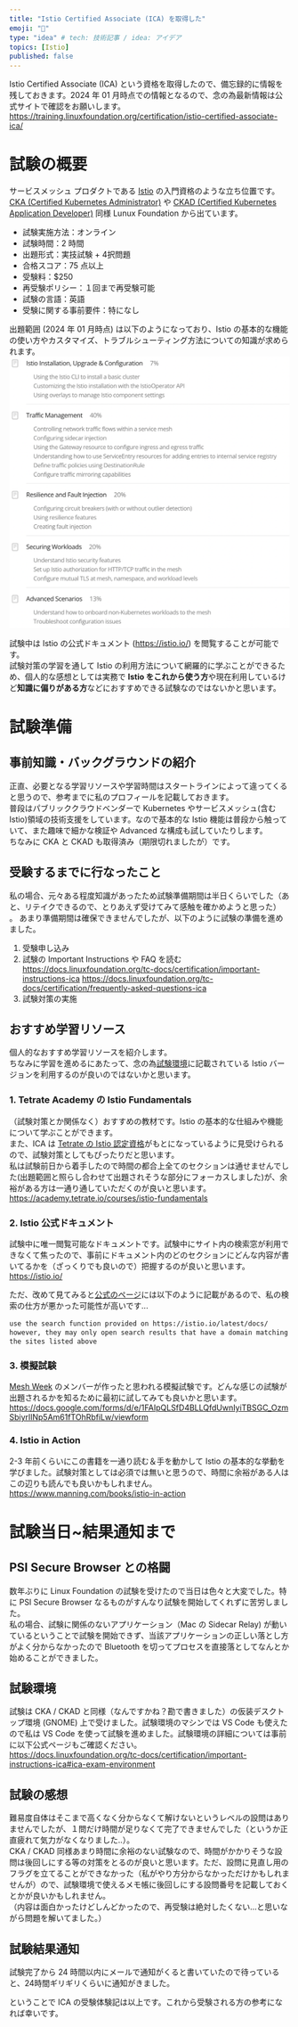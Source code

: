 ```yaml
---
title: "Istio Certified Associate (ICA) を取得した"
emoji: "🚢"
type: "idea" # tech: 技術記事 / idea: アイデア
topics: [Istio]
published: false
---
```

Istio Certified Associate (ICA) という資格を取得したので、備忘録的に情報を残しておきます。2024 年 01 月時点での情報となるので、念の為最新情報は公式サイトで確認をお願いします。  
https://training.linuxfoundation.org/certification/istio-certified-associate-ica/

# 試験の概要
サービスメッシュ プロダクトである [Istio](https://istio.io/) の入門資格のような立ち位置です。  
[CKA (Certified Kubernetes Administrator)](https://training.linuxfoundation.org/certification/certified-kubernetes-administrator-cka/) や [CKAD (Certified Kubernetes Application Developer)](https://training.linuxfoundation.org/certification/certified-kubernetes-application-developer-ckad/) 同様 Lunux Foundation から出ています。  

* 試験実施方法：オンライン
* 試験時間：2 時間
* 出題形式：実技試験 + 4択問題
* 合格スコア：75 点以上
* 受験料：$250
* 再受験ポリシー：１回まで再受験可能
* 試験の言語：英語
* 受験に関する事前要件：特になし

出題範囲 (2024 年 01 月時点) は以下のようになっており、Istio の基本的な機能の使い方やカスタマイズ、トラブルシューティング方法についての知識が求められます。
![](/images/ica-totta/agenda.png)

試験中は Istio の公式ドキュメント (https://istio.io/) を閲覧することが可能です。  
試験対策の学習を通して Istio の利用方法について網羅的に学ぶことができるため、個人的な感想としては実務で **Istio をこれから使う方**や現在利用しているけど**知識に偏りがある方**などにおすすめできる試験なのではないかと思います。  

# 試験準備
## 事前知識・バックグラウンドの紹介
正直、必要となる学習リソースや学習時間はスタートラインによって違ってくると思うので、参考までに私のプロフィールを記載しておきます。  
普段はパブリッククラウドベンダーで Kubernetes やサービスメッシュ(含む Istio)領域の技術支援をしています。なので基本的な Istio 機能は普段から触っていて、また趣味で細かな検証や Advanced な構成も試していたりします。  
ちなみに CKA と CKAD も取得済み（期限切れましたが）です。  

## 受験するまでに行なったこと
私の場合、元々ある程度知識があったため試験準備期間は半日くらいでした（あと、リテイクできるので、とりあえず受けてみて感触を確かめようと思った） 。
あまり準備期間は確保できませんでしたが、以下のように試験の準備を進めました。  
1. 受験申し込み
2. 試験の Important Instructions や FAQ を読む
https://docs.linuxfoundation.org/tc-docs/certification/important-instructions-ica
https://docs.linuxfoundation.org/tc-docs/certification/frequently-asked-questions-ica
3. 試験対策の実施

## おすすめ学習リソース
個人的なおすすめ学習リソースを紹介します。  
ちなみに学習を進めるにあたって、念の為[試験環境](https://docs.linuxfoundation.org/tc-docs/certification/important-instructions-ica#ica-exam-environment)に記載されている Istio バージョンを利用するのが良いのではないかと思います。  

### 1. Tetrate Academy の Istio Fundamentals
（試験対策とか関係なく）おすすめの教材です。Istio の基本的な仕組みや機能について学ぶことができます。  
また、ICA は [Tetrate の Istio 認定資格](https://academy.tetrate.io/courses/certified-istio-administrator)がもとになっているように見受けられるので、試験対策としてもぴったりだと思います。  
私は試験前日から着手したので時間の都合上全てのセクションは通せませんでした(出題範囲と照らし合わせて出題されそうな部分にフォーカスしました)が、余裕がある方は一通り通していただくのが良いと思います。  
https://academy.tetrate.io/courses/istio-fundamentals

### 2. Istio 公式ドキュメント
試験中に唯一閲覧可能なドキュメントです。試験中にサイト内の検索窓が利用できなくて焦ったので、事前にドキュメント内のどのセクションにどんな内容が書いてるかを（ざっくりでも良いので）把握するのが良いと思います。  
https://istio.io/

ただ、改めて見てみると[公式のページ](https://docs.linuxfoundation.org/tc-docs/certification/certification-resources-allowed#istio-certified-associate-ica)には以下のように記載があるので、私の検索の仕方が悪かった可能性が高いです...
```
use the search function provided on https://istio.io/latest/docs/ however, they may only open search results that have a domain matching the sites listed above
```

### 3. 模擬試験
[Mesh Week](https://www.youtube.com/playlist?list=PLy0Gle4XyvbG0rQBZ3dUCvxtekoJ7XjCr) のメンバーが作ったと思われる模擬試験です。どんな感じの試験が出題されるかを知るために最初に試してみても良いかと思います。  
https://docs.google.com/forms/d/e/1FAIpQLSfD4BLLQfdUwnIyiTBSGC_OzmSbiyrIlNp5Am61fTOhRbfiLw/viewform

### 4. Istio in Action
2-3 年前くらいにこの書籍を一通り読む＆手を動かして Istio の基本的な挙動を学びました。試験対策としては必須では無いと思うので、時間に余裕がある人はこの辺りも読んでも良いかもしれません。  
https://www.manning.com/books/istio-in-action

# 試験当日~結果通知まで
## PSI Secure Browser との格闘
数年ぶりに Linux Foundation の試験を受けたので当日は色々と大変でした。特に PSI Secure Browser なるものがすんなり試験を開始してくれずに苦労しました。  
私の場合、試験に関係のないアプリケーション（Mac の Sidecar Relay) が動いているということで試験を開始できず、当該アプリケーションの正しい落とし方がよく分からなかったので Bluetooth を切ってプロセスを直接落としてなんとか始めることができました。  

## 試験環境
試験は CKA / CKAD と同様（なんですかね？勘で書きました）の仮装デスクトップ環境 (GNOME) 上で受けました。試験環境のマシンでは VS Code も使えたので私は VS Code を使って試験を進めました。試験環境の詳細については事前に以下公式ページもご確認ください。  
https://docs.linuxfoundation.org/tc-docs/certification/important-instructions-ica#ica-exam-environment

## 試験の感想
難易度自体はそこまで高くなく分からなくて解けないというレベルの設問はありませんでしたが、１問だけ時間が足りなくて完了できませんでした（というか正直疲れて気力がなくなりました..）。  
CKA / CKAD 同様あまり時間に余裕のない試験なので、時間がかかりそうな設問は後回しにする等の対策をとるのが良いと思います。ただ、設問に見直し用のフラグを立てることができなかった（私がやり方分からなかっただけかもしれませんが）ので、試験環境で使えるメモ帳に後回しにする設問番号を記載しておくとかが良いかもしれません。  
（内容は面白かったけどしんどかったので、再受験は絶対したくない...と思いながら問題を解いてました。）  

## 試験結果通知
試験完了から 24 時間以内にメールで通知がくると書いていたので待っていると、24時間ギリギリくらいに通知がきました。  



ということで ICA の受験体験記は以上です。これから受験される方の参考になれば幸いです。